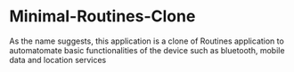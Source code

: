 # Minimal-Routines-Clone
As the name suggests, this application is a clone of Routines application to automatomate basic functionalities of the device such as bluetooth, mobile data and location services
